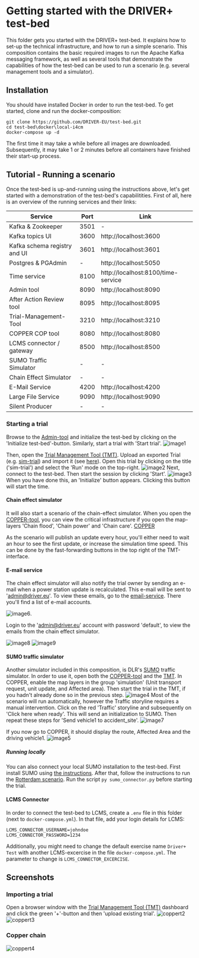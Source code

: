 # Getting started with the DRIVER+ test-bed

This folder gets you started with the DRIVER+ test-bed. It explains how to set-up the technical infrastructure, and how to run a simple scenario. This composition contains the basic required images to run the Apache Kafka messaging framework, as well as several tools that demonstrate the capabilities of how the test-bed can be used to run a scenario (e.g. several management tools and a simulator).

## Installation

You should have installed Docker in order to run the test-bed. To get started, clone and run the docker-composition:
```console
git clone https://github.com/DRIVER-EU/test-bed.git
cd test-bed\docker\local-i4cm
docker-compose up -d
```
The first time it may take a while before all images are downloaded. Subsequently, it may take 1 or 2 minutes before all containers have finished their start-up process.

## Tutorial - Running a scenario

Once the test-bed is up-and-running using the instructions above, let's get started with a demonstration of the test-bed's capabilitities. First of all, here is an overview of the running services and their links:

| Service | Port | Link |
|---------|------|------|
| Kafka & Zookeeper | 3501 | - |
| Kafka topics UI | 3600 | http://localhost:3600 |
| Kafka schema registry and UI | 3601 | http://localhost:3601 |
| Postgres & PGAdmin | - | http://localhost:5050 |
| Time service | 8100 | http://localhost:8100/time-service |
| Admin tool | 8090 | http://localhost:8090 |
| After Action Review tool | 8095 | http://localhost:8095 |
| Trial-Management-Tool | 3210 | http://localhost:3210 |
| COPPER COP tool | 8080 | http://localhost:8080 |
| LCMS connector / gateway | 8500 | http://localhost:8500 |
| SUMO Traffic Simulator | - | - |
| Chain Effect Simulator | - | - |
| E-Mail Service | 4200 | http://localhost:4200 |
| Large File Service | 9090 | http://localhost:9090 |
| Silent Producer | - | - |


### Starting a trial
Browse to the [Admin-tool](http://localhost:8090) and initialize the test-bed by clicking on the 'Initialize test-bed'-button. Similarly, start a trial with 'Start trial'.
![image1](https://user-images.githubusercontent.com/11523459/67579710-4ee5d500-f745-11e9-987b-ee62bcad5c18.png)

Then, open the [Trial Management Tool (TMT)](http://localhost:3210). Upload an exported Trial (e.g. [sim-trial](https://github.com/DRIVER-EU/test-bed/files/3772536/trial_2f670b5c-6ec0-4b70-9e87-92252d305d6e.1.zip)) and import it (see [here](#importing-a-trial)). Open this trial by clicking on the title ('sim-trial') and select the 'Run' mode on the top-right. ![image2](https://user-images.githubusercontent.com/11523459/67581026-940b0680-f747-11e9-983b-80dfe36497f0.png)
Next, connect to the test-bed. Then start the session by clicking 'Start'.
![image3](https://user-images.githubusercontent.com/11523459/67581119-c74d9580-f747-11e9-8a5f-3d3573a4122b.png)
When you have done this, an 'Initialize' button appears. Clicking this button will start the time.

#### Chain effect simulator
It will also start a scenario of the chain-effect simulator. When you open the [COPPER-tool](http://localhost:8080), you can view the critical infrastructure if you open the map-layers 'Chain flood', 'Chain power' and 'Chain care'. [COPPER](#copper-chain)

As the scenario will publish an update every hour, you'll either need to wait an hour to see the first update, or increase the simulation time speed. This can be done by the fast-forwarding buttons in the top right of the TMT-interface.

#### E-mail service
The chain effect simulator will also notify the trial owner by sending an e-mail when a power station update is recalculated. This e-mail will be sent to 'admin@driver.eu'. To view these emails, go to the [email-service](http://localhost:4200). There you'll find a list of e-mail accounts.

![image6](https://user-images.githubusercontent.com/11523459/67963146-6b2eb980-fbfe-11e9-942f-ca2539e92877.png). 

Login to the 'admin@driver.eu' account with password 'default', to view the emails from the chain effect simulator.

![image8](https://user-images.githubusercontent.com/11523459/67963550-13dd1900-fbff-11e9-894b-fdbe7cdf9834.png)
![image9](https://user-images.githubusercontent.com/11523459/67963654-3f600380-fbff-11e9-9f32-5d120bb48421.png)

#### SUMO traffic simulator
Another simulator included in this composition, is DLR's [SUMO](https://sumo.dlr.de/index.html) traffic simulator. In order to use it, open both the [COPPER-tool](http://localhost:8080) and the [TMT](http://localhost:3210). In COPPER, enable the map layers in the group 'simulation' (Unit transport request, unit update, and Affected area). Then start the trial in the TMT, if you hadn't already done so in the previous step. 
![image4](https://user-images.githubusercontent.com/11523459/67871172-3a804e80-fb30-11e9-85bd-d73c6c9dde41.png)
Most of the scenario will run automatically, however the Traffic storyline requires a manual intervention. Click on the red 'Traffic' storyline and subsequently on 'Click here when ready'. This will send an initialization to SUMO. Then repeat these steps for 'Send vehicle1 to accident_site'.
![image7](https://user-images.githubusercontent.com/11523459/67871443-a82c7a80-fb30-11e9-86f2-852262db32bb.png)

If you now go to COPPER, it should display the route, Affected Area and the driving vehicle1.
![image5](https://user-images.githubusercontent.com/11523459/67871781-2f79ee00-fb31-11e9-87da-2fd48898bde1.png)


##### Running locally
You can also connect your local SUMO installation to the test-bed. First install SUMO using [the instructions](https://github.com/DRIVER-EU/sumo-connector). After that, follow the instructions to run the [Rotterdam scenario](https://github.com/DRIVER-EU/sumo-connector/tree/master/Rotterdam). Run the script ```py sumo_connector.py``` before starting the trial. 

#### LCMS Connector
In order to connect the test-bed to LCMS, create a ```.env``` file in this folder (next to ```docker-compose.yml```). In that file, add your login details for LCMS: 
```
LCMS_CONNECTOR_USERNAME=johndoe
LCMS_CONNECTOR_PASSWORD=1234
```
Additionally, you might need to change the default exercise name ```Driver+ Test``` with another LCMS-excercise in the file ```docker-compose.yml```. The parameter to change is ```LCMS_CONNECTOR_EXCERCISE```.


## Screenshots
### Importing a trial
Open a browser window with the [Trial Management Tool (TMT)](http://localhost:3210) dashboard and click the green '+'-button and then 'upload existing trial'.
![coppert2](https://user-images.githubusercontent.com/11523459/57529348-fc4e6300-7334-11e9-9afd-c939532a2548.jpg)
![coppert3](https://user-images.githubusercontent.com/11523459/57529350-fd7f9000-7334-11e9-82de-c413833e1b0e.jpg)

### Copper chain
![coppert4](https://user-images.githubusercontent.com/11523459/67581546-79855d00-f748-11e9-93bf-1a064a007f43.png)
